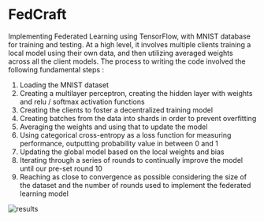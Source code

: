 # FedCraft
Implementing Federated Learning using TensorFlow, with MNIST database for training and testing. At a high level, it involves multiple clients training a local model using their own data, and then utilizing averaged weights across all the client models. The process to writing the code involved the following fundamental steps : 

1. Loading the MNIST dataset
2. Creating a multilayer perceptron, creating the hidden layer with weights and relu / softmax activation functions
3. Creating the clients to foster a decentralized training model
4. Creating batches from the data into shards in order to prevent overfitting
5. Averaging the weights and using that to update the model
6. Using categorical cross-entropy as a loss function for measuring performance, outputting probability value in between 0 and 1
7. Updating the global model based on the local weights and bias
8. Iterating through a series of rounds to continually improve the model until our pre-set round 10
9. Reaching as close to convergence as possible considering the size of the dataset and the number of rounds used to implement the federated learning model
    
![results](https://github.com/user-attachments/assets/4f2417cb-a657-4f4c-ba48-fbe290c40b07)
